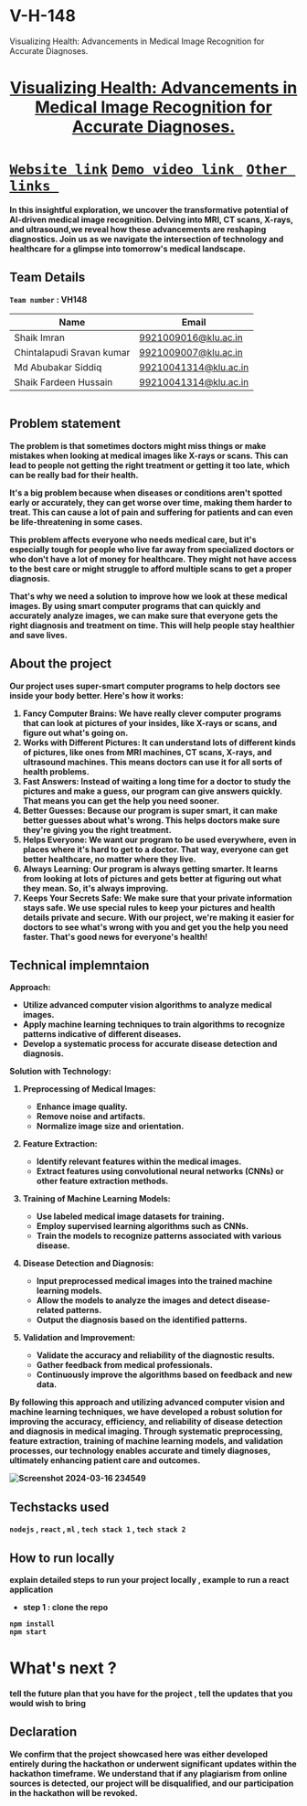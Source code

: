 # V-H-148
Visualizing Health: Advancements in Medical Image Recognition for Accurate Diagnoses.
<h1 align="center" style="border-bottom: none">
    <b>
        <a href="https://www.google.com">       Visualizing Health: Advancements in Medical Image Recognition for Accurate Diagnoses.
 </a><br>
</h1>

# [`Website link`](http://www.google.com)  [`Demo video link `](http://www.google.com) [`Other links `](http://www.google.com) 

In this insightful exploration, we uncover the transformative potential of AI-driven medical image recognition.
Delving into MRI, CT scans, X-rays, and ultrasound,we reveal how these advancements are reshaping diagnostics. 
Join us as we navigate the intersection of technology and healthcare for a glimpse into tomorrow's medical landscape.

## Team Details
`Team number` : VH148

| Name                     | Email                |
|--------------------------|----------------------|
| Shaik Imran              | 9921009016@klu.ac.in |
| Chintalapudi Sravan kumar| 9921009007@klu.ac.in |
| Md Abubakar Siddiq       | 99210041314@klu.ac.in|
| Shaik Fardeen Hussain    | 99210041314@klu.ac.in|

<div style="display: flex; flex-wrap: wrap;">

</div>

## Problem statement 
The problem is that sometimes doctors might miss things or make mistakes when looking at medical images like X-rays or scans. This can lead to people not getting the right treatment or getting it too late, which can be really bad for their health.

It's a big problem because when diseases or conditions aren't spotted early or accurately, they can get worse over time, making them harder to treat. This can cause a lot of pain and suffering for patients and can even be life-threatening in some cases.

This problem affects everyone who needs medical care, but it's especially tough for people who live far away from specialized doctors or who don't have a lot of money for healthcare. They might not have access to the best care or might struggle to afford multiple scans to get a proper diagnosis.

That's why we need a solution to improve how we look at these medical images. By using smart computer programs that can quickly and accurately analyze images, we can make sure that everyone gets the right diagnosis and treatment on time. This will help people stay healthier and save lives.
## About the project
Our project uses super-smart computer programs to help doctors see inside your body better. Here's how it works:
1. Fancy Computer Brains: We have really clever computer programs that can look at pictures of your insides, like X-rays or scans, and figure out what's going on.
2. Works with Different Pictures: It can understand lots of different kinds of pictures, like ones from MRI machines, CT scans, X-rays, and ultrasound machines. This means doctors can use it for all sorts of health problems.
3. Fast Answers: Instead of waiting a long time for a doctor to study the pictures and make a guess, our program can give answers quickly. That means you can get the help you need sooner.
4. Better Guesses: Because our program is super smart, it can make better guesses about what's wrong. This helps doctors make sure they're giving you the right treatment.
5. Helps Everyone: We want our program to be used everywhere, even in places where it's hard to get to a doctor. That way, everyone can get better healthcare, no matter where they live.
6. Always Learning: Our program is always getting smarter. It learns from looking at lots of pictures and gets better at figuring out what they mean. So, it's always improving.
7. Keeps Your Secrets Safe: We make sure that your private information stays safe. We use special rules to keep your pictures and health details private and secure.
With our project, we're making it easier for doctors to see what's wrong with you and get you the help you need faster. That's good news for everyone's health!

## Technical implemntaion 
Approach:
- Utilize advanced computer vision algorithms to analyze medical images.
- Apply machine learning techniques to train algorithms to recognize patterns indicative of different diseases.
- Develop a systematic process for accurate disease detection and diagnosis.

Solution with Technology:
1. Preprocessing of Medical Images:
   - Enhance image quality.
   - Remove noise and artifacts.
   - Normalize image size and orientation.

2. Feature Extraction:
   - Identify relevant features within the medical images.
   - Extract features using convolutional neural networks (CNNs) or other feature extraction methods.

3. Training of Machine Learning Models:
   - Use labeled medical image datasets for training.
   - Employ supervised learning algorithms such as CNNs.
   - Train the models to recognize patterns associated with various disease.

4. Disease Detection and Diagnosis:
   - Input preprocessed medical images into the trained machine learning models.
   - Allow the models to analyze the images and detect disease-related patterns.
   - Output the diagnosis based on the identified patterns.

5. Validation and Improvement:
   - Validate the accuracy and reliability of the diagnostic results.
   - Gather feedback from medical professionals.
   - Continuously improve the algorithms based on feedback and new data.

By following this approach and utilizing advanced computer vision and machine learning techniques, we have developed a robust solution for improving the accuracy, efficiency, and reliability of disease detection and diagnosis in medical imaging. Through systematic preprocessing, feature extraction, training of machine learning models, and validation processes, our technology enables accurate and timely diagnoses, ultimately enhancing patient care and outcomes.


![Screenshot 2024-03-16 234549](https://github.com/Imran4554/V-H-148/assets/163668185/3270358e-8fcf-4833-a8bc-68c3ed1582f5)




## Techstacks used 
`nodejs` , `react` , `ml` , `tech stack 1` , `tech stack 2`

## How to run locally 
explain detailed steps to run your project locally , example to run a react application 
- step 1 : clone the repo 
```
npm install
npm start
```

# What's next ?
tell the future plan that you have for the project , tell the updates that you would wish to bring

## Declaration
We confirm that the project showcased here was either developed entirely during the hackathon or underwent significant updates within the hackathon timeframe. We understand that if any plagiarism from online sources is detected, our project will be disqualified, and our participation in the hackathon will be revoked.
